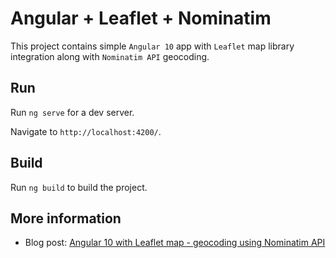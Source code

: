 # Angular + Leaflet + Nominatim

This project contains simple `Angular 10` app with `Leaflet` map library integration along with `Nominatim API` geocoding.

## Run

Run `ng serve` for a dev server.
 
Navigate to `http://localhost:4200/`.

## Build

Run `ng build` to build the project.


## More information

+ Blog post: [Angular 10 with Leaflet map - geocoding using Nominatim API](https://blog.mestwin.net/angular-8-with-leaflet-map-geocoding-using-nominatim-api)
